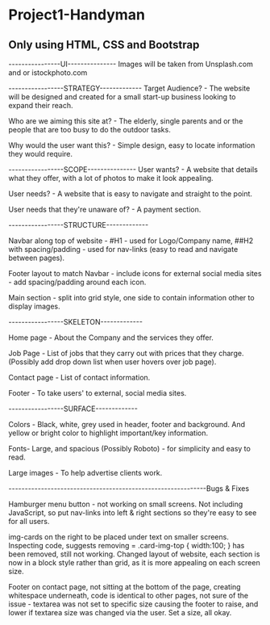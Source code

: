 # Project1-Handyman
Only using HTML, CSS and Bootstrap
-----------------------------------------------------------------------------
----------------UI---------------
Images will be taken from Unsplash.com and or istockphoto.com 

-----------------STRATEGY-------------
Target Audience? - The website will be designed and created for a small start-up business looking to expand their reach.

Who are we aiming this site at? - The elderly, single parents and or the people that are too busy to do the outdoor tasks.

Why would the user want this? - Simple design, easy to locate information they would require.


-----------------SCOPE---------------
User wants? - A website that details what they offer, with a lot of photos to make it look appealing.

User needs? - A website that is easy to navigate and straight to the point.

User needs that they're unaware of? - A payment section.


-----------------STRUCTURE-------------

Navbar along top of website - #H1 - used for Logo/Company name, ##H2 with spacing/padding - used for nav-links (easy to read and navigate between pages). 

Footer layout to match Navbar - include icons for external social media sites - add spacing/padding around each icon.

Main section - split into grid style, one side to contain information other to display images.

-----------------SKELETON-------------

Home page - About the Company and the services they offer.

Job Page - List of jobs that they carry out with prices that they charge. (Possibly add drop down list when user hovers over job page).

Contact page - List of contact information.

Footer - To take users' to external, social media sites.

-----------------SURFACE-------------

Colors - Black, white, grey used in header, footer and background. And yellow or bright color to highlight important/key information.

Fonts- Large, and spacious (Possibly Roboto) - for simplicity and easy to read.

Large images - To help advertise clients work.



-------------------------------------------------------------Bugs & Fixes

Hamburger menu button - not working on small screens. Not including JavaScript, so put nav-links into left & right sections so they're easy to see for all users.

img-cards on the right to be placed under text on smaller screens. Inspecting code, suggests removing = .card-img-top { width:100; } has been removed, still not working. 
Changed layout of website, each section is now in a block style rather than grid, as it is more appealing on each screen size.

Footer on contact page, not sitting at the bottom of the page, creating whitespace underneath, code is identical to other pages, not sure of the issue - textarea was not set to specific size causing the footer to raise, and lower if textarea size was changed via the user. Set a size, all okay.